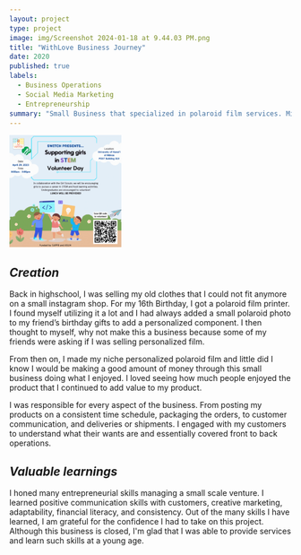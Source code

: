 ```yaml
---
layout: project
type: project
image: img/Screenshot 2024-01-18 at 9.44.03 PM.png
title: "WithLove Business Journey"
date: 2020
published: true
labels:
  - Business Operations
  - Social Media Marketing
  - Entrepreneurship
summary: "Small Business that specialized in polaroid film services. Mission: Provide customers conveniency and personalized source for quality instant film."
---
```


<div class="text-center p-4">
  <img width="200px" src="../img/InstaPost Flyer.gif" class="img-thumbnail" >
</div>

## _Creation_
Back in highschool, I was selling my old clothes that I could not fit anymore on a small instagram shop. For my 16th Birthday, I got a polaroid film printer. I found myself utilizing it a lot and I had always added a small polaroid photo to my friend’s birthday gifts to add a personalized component. I then thought to myself, why not make this a business because some of my friends were asking if I was selling personalized film. 

From then on, I made my niche personalized polaroid film and little did I know I would be making a good amount of money through this small business doing what I enjoyed. I loved seeing how much people enjoyed the product that I continued to add value to my product. 

I was responsible for every aspect of the business. From posting my products on a consistent time schedule, packaging the orders, to customer communication, and deliveries or shipments. I engaged with my customers to understand what their wants are and essentially covered front to back operations. 

## _Valuable learnings_
I honed many entrepreneurial skills managing a small scale venture. I learned positive communication skills with customers, creative marketing, adaptability, financial literacy, and consistency. Out of the many skills I have learned, I am grateful for the confidence I had to take on this project. Although this business is closed, I'm glad that I was able to provide services and learn such skills at a young age. 
